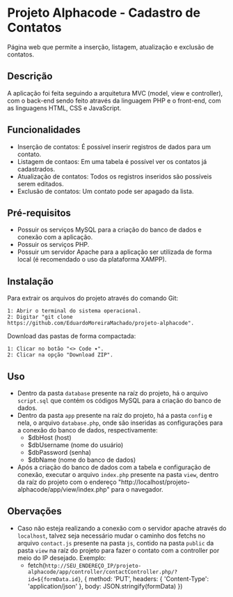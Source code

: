 # Projeto Alphacode - Cadastro de Contatos

Página web que permite a inserção, listagem, atualização e exclusão de contatos.

## Descrição

A aplicação foi feita seguindo a arquitetura MVC (model, view e controller), com o back-end sendo feito através da linguagem PHP e o front-end, com as linguagens HTML, CSS e JavaScript.

## Funcionalidades

- Inserção de contatos: É possível inserir registros de dados para um contato.
- Listagem de contaos: Em uma tabela é possível ver os contatos já cadastrados.
- Atualização de contatos: Todos os registros inseridos são possíveis serem editados.
- Exclusão de contatos: Um contato pode ser apagado da lista.

## Pré-requisitos

- Possuir os serviços MySQL para a criação do banco de dados e conexão com a aplicação.
- Possuir os serviços PHP.
- Possuir um servidor Apache para a aplicação ser utilizada de forma local (é recomendado o uso da plataforma XAMPP).

## Instalação

Para extrair os arquivos do projeto através do comando Git:

    1: Abrir o terminal do sistema operacional.
    2: Digitar "git clone https://github.com/EduardoMoreiraMachado/projeto-alphacode".

Download das pastas de forma compactada:

    1: Clicar no botão "<> Code ▾".
    2: Clicar na opção "Download ZIP".

## Uso

- Dentro da pasta `database` presente na raíz do projeto, há o arquivo `script.sql` que contém os códigos MySQL para a criação do banco de dados.
- Dentro da pasta `app` presente na raíz do projeto, há a pasta `config` e nela, o arquivo `database.php`, onde são inseridas as configurações para a conexão do banco de dados, respectivamente:
    - $dbHost (host) 
    - $dbUsername (nome do usuário)
    - $dbPassword (senha)
    - $dbName (nome do banco de dados)
- Após a criação do banco de dados com a tabela e configuração de conexão, executar o arquivo `index.php` presente na pasta `view`, dentro da raíz do projeto com o endereço "http://localhost/projeto-alphacode/app/view/index.php" para o navegador.

## Obervações

- Caso não esteja realizando a conexão com o servidor apache através do `localhost`, talvez seja necessário mudar o caminho dos fetchs no arquivo `contact.js` presente na pasta `js`, contido na pasta `public` da pasta `view` na raíz do projeto para fazer o contato com a controller por meio do IP desejado. Exemplo:
    - fetch(`http://SEU_ENDEREÇO_IP/projeto-alphacode/app/controller/contactController.php/?id=${formData.id}`, {
        method: 'PUT',
        headers: {
          'Content-Type': 'application/json'
        },
        body: JSON.stringify(formData)
      })

